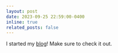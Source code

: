 ```yaml
---
layout: post
date: 2023-09-25 22:59:00-0400
inline: true
related_posts: false
---
```


I started my <a href="/blog/">blog</a>! Make sure to check it out.